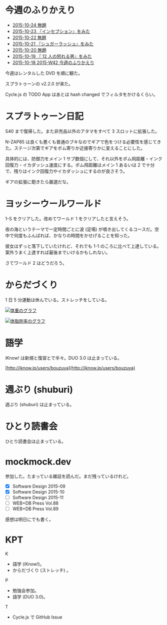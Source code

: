 # 今週のふりかえり

- [2015-10-24 無題][2015-10-24]
- [2015-10-23 『インセプション』をみた][2015-10-23]
- [2015-10-22 無題][2015-10-22]
- [2015-10-21 『シュガーラッシュ』をみた][2015-10-21]
- [2015-10-20 無題][2015-10-20]
- [2015-10-19 『 12 人の怒れる男』をみた][2015-10-19]
- [2015-10-18 2015-W42 今週のふりかえり][2015-10-18]

今週はレンタルした DVD を順に観た。

スプラトゥーンの v2.2.0 が来た。

Cycle.js の TODO App はあとは hash changed でフィルタをかけるくらい。

# スプラトゥーン日記

S40 まで復帰した。また非売品以外のアタマをすべて 3 スロットに拡張した。

N-ZAP85 は良くも悪くも普通のブキなのでギアで色をつける必要性を感じてきた。ステージ次第でギアをボム寄りか近接寄りかに変えることにした。

具体的には、防御力をメイン 1 サブ数個にして、それ以外をボム飛距離・インク回復力・イカダッシュ速度にする。ボム飛距離はメイン 1 あるいは 2 で十分で、残りはインク回復力やイカダッシュにするのが良さそう。

ギアの拡張に飽きたら厳選だな。

# ヨッシーウールワールド

1-S をクリアした。改めてワールド 1 をクリアしたと言えそう。

夜の海というテーマで一定時間ごとに波 (足場) が噴き出してくるコースだ。空中で何度もふんばれば、かなりの時間をかせげることを知った。

彼女はずっと落下していたけれど、それでも 1-1 のころに比べて上達している。案外うまく上達すれば最後までいけるかもしれない。

さてワールド 2 はどうだろう。

# からだづくり

1 日 5 分運動は休んでいる。ストレッチをしている。

[![体重のグラフ][graph-weight-img]][graph-weight-url]

[![体脂肪率のグラフ][graph-percent-img]][graph-percent-url]

# 語学

iKnow! は新規と復習とで半々。DUO 3.0 は止まっている。

[http://iknow.jp/users/bouzuya](http://iknow.jp/users/bouzuya)

# 週ぶり (shuburi)

週ぶり (shuburi) は止まっている。

# ひとり読書会

ひとり読書会は止まっている。

# mockmock.dev

参加した。たまっている雑誌を読んだ。まだ残っているけれど。

- [x] Software Design 2015-09
- [x] Software Design 2015-10
- [ ] Software Design 2015-11
- [ ] WEB+DB Press Vol.88
- [ ] WEB+DB Press Vol.89

感想は明日にでも書く。

# KPT

K

- 語学 (iKnow!)。
- からだづくり (ストレッチ) 。

P

- 勉強会参加。
- 語学 (DUO 3.0)。

T

- Cycle.js で GitHub Issue

[graph-percent-img]: http://graph.hatena.ne.jp/bouzuya/graph?graphname=percent&startdate=2015-01-01&enddate=2015-10-25
[graph-percent-url]: http://graph.hatena.ne.jp/bouzuya/percent/?startdate=2015-01-01&enddate=2015-10-25
[graph-weight-img]: http://graph.hatena.ne.jp/bouzuya/graph?graphname=weight&startdate=2015-01-01&enddate=2015-10-25
[graph-weight-url]: http://graph.hatena.ne.jp/bouzuya/weight/?startdate=2015-01-01&enddate=2015-10-25
[2015-10-18]: https://blog.bouzuya.net/2015/10/18/
[2015-10-19]: https://blog.bouzuya.net/2015/10/19/
[2015-10-20]: https://blog.bouzuya.net/2015/10/20/
[2015-10-21]: https://blog.bouzuya.net/2015/10/21/
[2015-10-22]: https://blog.bouzuya.net/2015/10/22/
[2015-10-23]: https://blog.bouzuya.net/2015/10/23/
[2015-10-24]: https://blog.bouzuya.net/2015/10/24/
